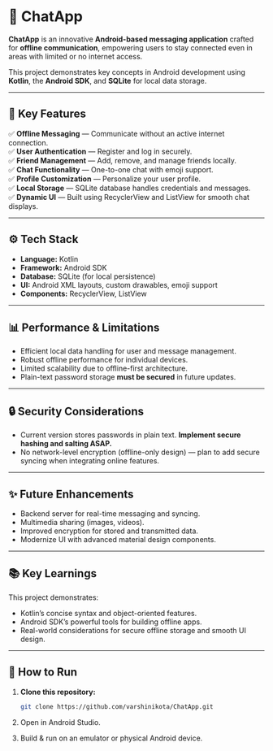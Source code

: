 # 📱 ChatApp

**ChatApp** is an innovative **Android-based messaging application** crafted for **offline communication**, empowering users to stay connected even in areas with limited or no internet access.

This project demonstrates key concepts in Android development using **Kotlin**, the **Android SDK**, and **SQLite** for local data storage.

---

## 🚀 Key Features

✅ **Offline Messaging** — Communicate without an active internet connection.  
✅ **User Authentication** — Register and log in securely.  
✅ **Friend Management** — Add, remove, and manage friends locally.  
✅ **Chat Functionality** — One-to-one chat with emoji support.  
✅ **Profile Customization** — Personalize your user profile.  
✅ **Local Storage** — SQLite database handles credentials and messages.  
✅ **Dynamic UI** — Built using RecyclerView and ListView for smooth chat displays.

---

## ⚙️ Tech Stack

- **Language:** Kotlin  
- **Framework:** Android SDK  
- **Database:** SQLite (for local persistence)  
- **UI:** Android XML layouts, custom drawables, emoji support  
- **Components:** RecyclerView, ListView

---

## 📊 Performance & Limitations

- Efficient local data handling for user and message management.
- Robust offline performance for individual devices.
- Limited scalability due to offline-first architecture.
- Plain-text password storage **must be secured** in future updates.

---

## 🔒 Security Considerations

- Current version stores passwords in plain text. **Implement secure hashing and salting ASAP.**
- No network-level encryption (offline-only design) — plan to add secure syncing when integrating online features.

---

## ✨ Future Enhancements

- Backend server for real-time messaging and syncing.
- Multimedia sharing (images, videos).
- Improved encryption for stored and transmitted data.
- Modernize UI with advanced material design components.

---

## 📚 Key Learnings

This project demonstrates:
- Kotlin’s concise syntax and object-oriented features.
- Android SDK’s powerful tools for building offline apps.
- Real-world considerations for secure offline storage and smooth UI design.

---

## 📂 How to Run

1. **Clone this repository:**
   ```bash
   git clone https://github.com/varshinikota/ChatApp.git

2. Open in Android Studio.

3. Build & run on an emulator or physical Android device.

